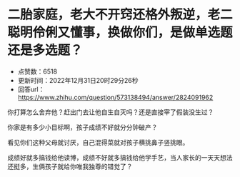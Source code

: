 # 二胎家庭，老大不开窍还格外叛逆，老二聪明伶俐又懂事，换做你们，是做单选题还是多选题？
- 点赞数：6518
- 更新时间：2022年12月31日20时29分26秒
- 回答url：https://www.zhihu.com/question/573138494/answer/2824091962
<body>
 <p data-pid="vdmxSeie">你打算怎么舍弃他？赶出门去让他自生自灭吗？还是直接宰了假装没生过？</p>
 <p data-pid="LMbJSJ7P">你家是有多少小目标啊，孩子成绩不好就分分钟破产？</p>
 <p data-pid="CqFMt_W3">看见你们这种父母就讨厌，自己混得菜就对孩子横挑鼻子竖挑眼。</p>
 <p data-pid="mA_Lvzyn">成绩好就多搞钱给他读博，成绩不好就多搞钱给他学手艺，当人家长的一天天想法还挺多，生俩孩子就给你唯我独尊的错觉了？</p>
 <p></p>
 <p></p>
</body>